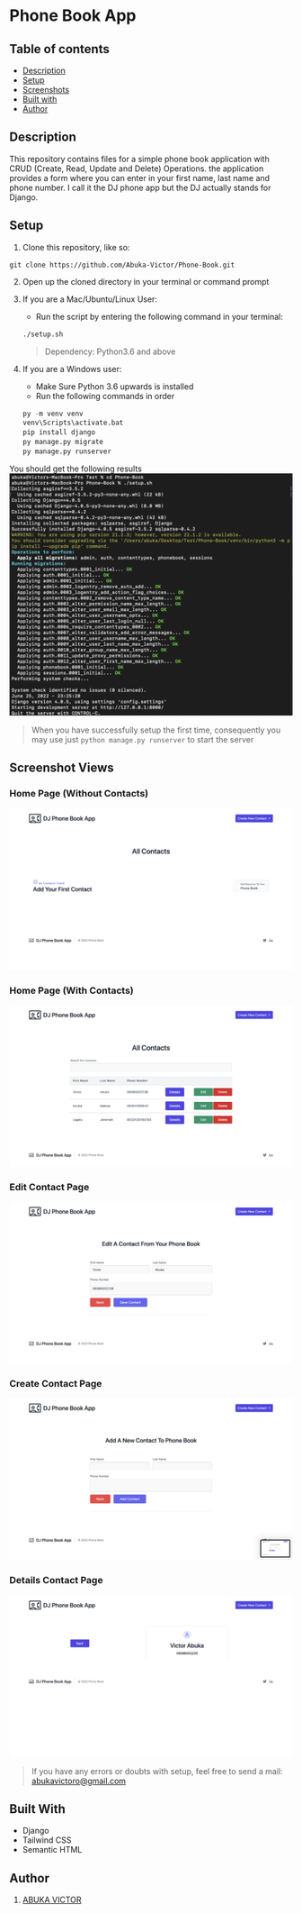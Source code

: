 # Phone Book App

## Table of contents

- [Description](#description)
- [Setup](#setup)
- [Screenshots](#screenshot-views)
- [Built with](#built-with)
- [Author](#author)


## Description

This repository contains files for a simple phone book application with CRUD (Create, Read, Update and Delete) Operations. the application provides a form where you can enter in your first name, last name and phone number. I call it the DJ phone app but the DJ actually stands for Django.

## Setup

1. Clone this repository, like so:

```
git clone https://github.com/Abuka-Victor/Phone-Book.git
```
2. Open up the cloned directory in your terminal or command prompt
3. If you are a Mac/Ubuntu/Linux User:
    - Run the script by entering the following command in your terminal:
 
     ```sh
     ./setup.sh
     ```
     > Dependency: Python3.6 and above
     
  
4. If you are a Windows user:
    - Make Sure Python 3.6 upwards is installed
    - Run the following commands in order
    ```py
    py -m venv venv
    venv\Scripts\activate.bat
    pip install django
    py manage.py migrate
    py manage.py runserver
    ```
    
You should get the following results
![Successful Console Snapshot](./images/scs.png)

> When you have successfully setup the first time, consequently you may use just `python manage.py runserver` to start the server


## Screenshot Views

### Home Page (Without Contacts)

![Index Page](./images/ip1.png)

### Home Page (With Contacts)

![Index Page](./images/ip2.png)

### Edit Contact Page

![Edit Page](./images/ep.png)

### Create Contact Page

![Create Page](./images/ap.png)

### Details Contact Page

![Details Page](./images/dp.png)

> If you have any errors or doubts with setup, feel free to send a mail: abukavictoro@gmail.com

## Built With

- Django
- Tailwind CSS
- Semantic HTML

## Author

1. [ABUKA VICTOR](https://github.com/Abuka-Victor)

